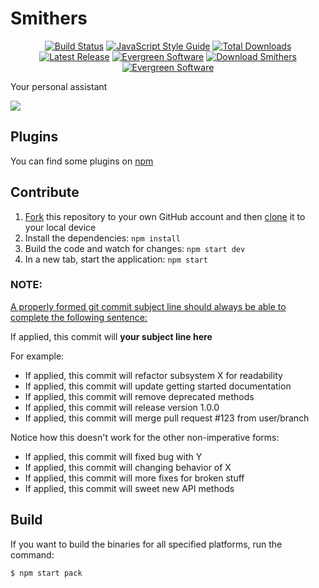# Smithers

<p align="center">
    <a target="_blank" href="https://travis-ci.org/SmithersAssistant/smithers"><img src="https://img.shields.io/travis/SmithersAssistant/smithers/develop.svg?style=flat-square" title="Build Status" alt="Build Status"/></a>
    <a target="_blank" href="http://standardjs.com/"><img src="https://img.shields.io/badge/code%20style-standard-brightgreen.svg?style=flat-square" title="JavaScript Style Guide" alt="JavaScript Style Guide"/></a>
    <a target="_blank" href="https://github.com/SmithersAssistant/smithers/releases"><img src="https://img.shields.io/github/downloads/SmithersAssistant/smithers/total.svg?style=flat-square" title="Total Downloads" alt="Total Downloads"/></a>
    <a target="_blank" href="https://github.com/SmithersAssistant/smithers/releases"><img src="https://img.shields.io/github/release/SmithersAssistant/smithers.svg?style=flat-square" title="Latest Release" alt="Latest Release"/></a>
    <a target="_blank" href="http://eisenbergeffect.bluespire.com/evergreen-browsers/"><img src="https://img.shields.io/badge/updates-evergreen-brightgreen.svg?style=flat-square" title="Evergreen Software" alt="Evergreen Software"/></a>
    <a target="_blank" href="https://download.getsmithers.com"><img src="https://img.shields.io/badge/Smithers-Download-blue.svg?style=flat-square" title="Download Smithers" alt="Download Smithers"/></a>
    <a target="_blank" href="https://www.paypal.me/RobinMalfait"><img src="https://img.shields.io/badge/PayPal-Donate-blue.svg?style=flat-square" title="Evergreen Software" alt="Evergreen Software"/></a>
</p>

Your personal assistant

![](https://d.pr/i/12xU1+)

## Plugins

You can find some plugins on [npm](https://www.npmjs.com/search?q=smithers+assistant)

## Contribute

1. [Fork](https://help.github.com/articles/fork-a-repo/) this repository to your own GitHub account and then [clone](https://help.github.com/articles/cloning-a-repository/) it to your local device
2. Install the dependencies: `npm install`
3. Build the code and watch for changes: `npm start dev`
4. In a new tab, start the application: `npm start`

### NOTE:

[A properly formed git commit subject line should always be able to complete the following sentence:](http://chris.beams.io/posts/git-commit/)

If applied, this commit will **your subject line here**

For example:

* If applied, this commit will refactor subsystem X for readability
* If applied, this commit will update getting started documentation
* If applied, this commit will remove deprecated methods
* If applied, this commit will release version 1.0.0
* If applied, this commit will merge pull request #123 from user/branch

Notice how this doesn't work for the other non-imperative forms:

* If applied, this commit will fixed bug with Y
* If applied, this commit will changing behavior of X
* If applied, this commit will more fixes for broken stuff
* If applied, this commit will sweet new API methods

## Build

If you want to build the binaries for all specified platforms, run the command:

```bash
$ npm start pack
```
